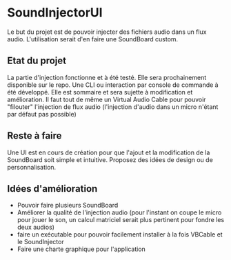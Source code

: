 # SoundInjectorUI

Le but du projet est de pouvoir injecter des fichiers audio dans un flux audio. L'utilisation serait d'en faire une SoundBoard custom.

## Etat du projet

La partie d'injection fonctionne et à été testé. Elle sera prochainement disponible sur le repo.
Une CLI ou interaction par console de commande à été développé. Elle est sommaire et sera sujette à modification et amélioration.
Il faut tout de même un Virtual Audio Cable pour pouvoir "filouter" l'injection de flux audio (l'injection d'audio dans un micro n'étant par défaut pas possible)

## Reste à faire

Une UI est en cours de création pour que l'ajout et la modification de la SoundBoard soit simple et intuitive. Proposez des idées de design ou de personnalisation.

## Idées d'amélioration

- Pouvoir faire plusieurs SoundBoard
- Améliorer la qualité de l'injection audio (pour l'instant on coupe le micro pour jouer le son, un calcul matriciel serait plus pertinent pour fondre les deux audios)
- faire un exécutable pour pouvoir facilement installer à la fois VBCable et le SoundInjector
- Faire une charte graphique pour l'application
